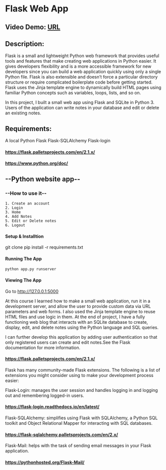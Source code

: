 # Flask Web App
## Video Demo:  [URL](https://www.youtube.com/watch?v=HwySXXy_Njk)
## Description:

 Flask is a small and lightweight Python web framework that provides useful tools and features that make creating web applications in Python easier. It gives developers flexibility and is a more accessible framework for new developers since you can build a web application quickly using only a single Python file. Flask is also extensible and doesn’t force a particular directory structure or require complicated boilerplate code before getting started.
 Flask uses the Jinja template engine to dynamically build HTML pages using familiar Python concepts such as variables, loops, lists, and so on.

 In this project, I built a small web app using Flask and SQLite in Python 3. Users of the application can write notes in your database and edit or delete an existing notes.


  ## Requirements:
  A local Python
  Flask
  Flask-SQLAlchemy
  Flask-login

 #### https://flask.palletsprojects.com/en/2.1.x/
 #### https://www.python.org/doc/

  ## --Python website app--
  ### --How to use it--
    1. Create an account
    2. Login
    3. Home
    4. Add Notes
    5. Edit or Delete notes
    6. Logout

  #### Setup & Installtion
   git clone <repo-url>
   pip install -r requirements.txt
 
  #### Running The App
    python app.py runserver


  #### Viewing The App
  Go to http://127.0.0.1:5000

  At this course I learned how to make a small web application, run it in a development server, and allow the user to provide custom data via URL parameters and web forms. I also used the Jinja template engine to reuse HTML files and use logic in them. At the end of project, I have a fully functioning web blog that interacts with an SQLite database to create, display, edit, and delete notes using the Python language and SQL queries.

  I can further develop this application by adding user authentication so that only registered users can create and edit notes.See the Flask documentation for more information.

  #### https://flask.palletsprojects.com/en/2.1.x/

  Flask has many community-made Flask extensions. The following is a list of extensions you might consider using to make your development process easier:

  Flask-Login: manages the user session and handles logging in and logging out and remembering logged-in users.
  #### https://flask-login.readthedocs.io/en/latest/
  Flask-SQLAlchemy: simplifies using Flask with SQLAlchemy, a Python SQL toolkit and Object Relational Mapper for interacting with SQL databases.
  #### https://flask-sqlalchemy.palletsprojects.com/en/2.x/
  Flask-Mail: helps with the task of sending email messages in your Flask application.
  #### https://pythonhosted.org/Flask-Mail/
